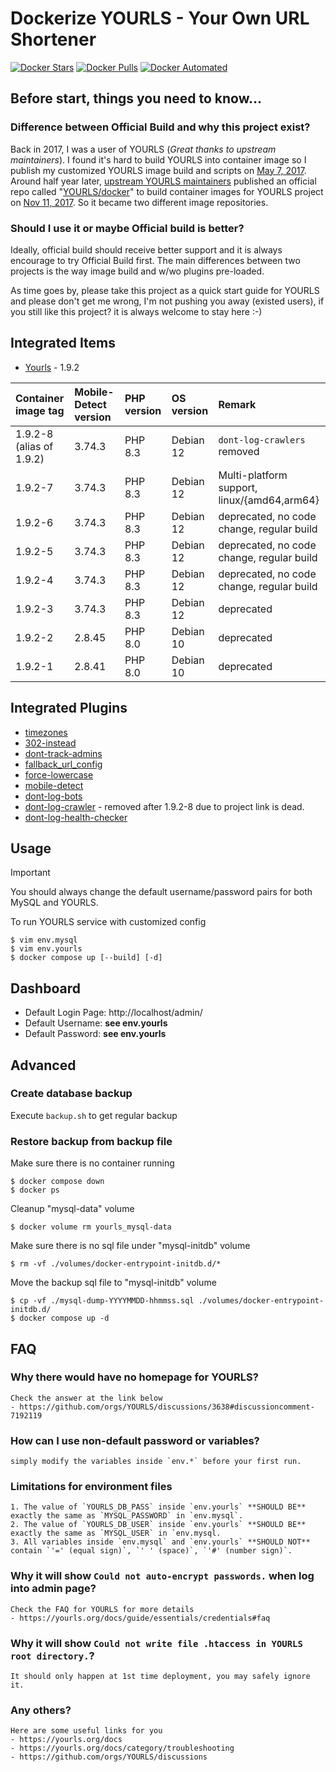 # Dockerize YOURLS - Your Own URL Shortener

[![Docker Stars](https://img.shields.io/docker/stars/guessi/docker-yourls.svg)](https://hub.docker.com/r/guessi/docker-yourls/)
[![Docker Pulls](https://img.shields.io/docker/pulls/guessi/docker-yourls.svg)](https://hub.docker.com/r/guessi/docker-yourls/)
[![Docker Automated](https://img.shields.io/docker/automated/guessi/docker-yourls.svg)](https://hub.docker.com/r/guessi/docker-yourls/)

## Before start, things you need to know...

### Difference between Official Build and why this project exist?

Back in 2017, I was a user of YOURLS (_Great thanks to upstream maintainers_). I found it's hard to build YOURLS into container image so I publish my customized YOURLS image build and scripts on [May 7, 2017](https://github.com/guessi/docker-yourls/commit/de4781444ee64edb12abaa3af401b383208817e4). Around half year later, [upstream YOURLS maintainers](https://github.com/YOURLS/YOURLS/graphs/contributors) published an official repo called "[YOURLS/docker](https://github.com/YOURLS/docker)" to build container images for YOURLS project on [Nov 11, 2017](https://github.com/YOURLS/docker/commit/75e37b0cabe62ba4d4691c2d0eb883f4a811c727). So it became two different image repositories.

### Should I use it or maybe Official build is better?

Ideally, official build should receive better support and it is always encourage to try Official Build first. The main differences between two projects is the way image build and w/wo plugins pre-loaded.

As time goes by, please take this project as a quick start guide for YOURLS and please don't get me wrong, I'm not pushing you away (existed users), if you still like this project? it is always welcome to stay here :-)


## Integrated Items

* [Yourls](http://yourls.org) - 1.9.2

| Container image tag      | Mobile-Detect version  | PHP version | OS version | Remark                                      |
|:-------------------------|:-----------------------|:------------|:-----------|:--------------------------------------------|
| 1.9.2-8 (alias of 1.9.2) | 3.74.3                 | PHP 8.3     | Debian 12  | `dont-log-crawlers` removed                 |
| 1.9.2-7                  | 3.74.3                 | PHP 8.3     | Debian 12  | Multi-platform support, linux/{amd64,arm64} |
| 1.9.2-6                  | 3.74.3                 | PHP 8.3     | Debian 12  | deprecated, no code change, regular build   |
| 1.9.2-5                  | 3.74.3                 | PHP 8.3     | Debian 12  | deprecated, no code change, regular build   |
| 1.9.2-4                  | 3.74.3                 | PHP 8.3     | Debian 12  | deprecated, no code change, regular build   |
| 1.9.2-3                  | 3.74.3                 | PHP 8.3     | Debian 12  | deprecated                                  |
| 1.9.2-2                  | 2.8.45                 | PHP 8.0     | Debian 10  | deprecated                                  |
| 1.9.2-1                  | 2.8.41                 | PHP 8.0     | Debian 10  | deprecated                                  |

## Integrated Plugins

* [timezones](https://github.com/YOURLS/timezones)
* [302-instead](https://github.com/timcrockford/302-instead)
* [dont-track-admins](https://github.com/dgw/yourls-dont-track-admins)
* [fallback_url_config](http://diegopeinador.com/fallback-url-yourls-plugin)
* [force-lowercase](https://github.com/YOURLS/force-lowercase)
* [mobile-detect](https://github.com/guessi/yourls-mobile-detect)
* [dont-log-bots](https://github.com/YOURLS/dont-log-bots)
* [dont-log-crawler](https://github.com/luixxiul/dont-log-crawlers) - removed after 1.9.2-8 due to project link is dead.
* [dont-log-health-checker](https://github.com/guessi/yourls-dont-log-health-checker)


## Usage

> [!IMPORTANT]
> You should always change the default username/password pairs for both MySQL and YOURLS.

To run YOURLS service with customized config

    $ vim env.mysql
    $ vim env.yourls
    $ docker compose up [--build] [-d]


## Dashboard

* Default Login Page: http://localhost/admin/
* Default Username: **see env.yourls**
* Default Password: **see env.yourls**


## Advanced

### Create database backup

Execute `backup.sh` to get regular backup


### Restore backup from backup file

Make sure there is no container running

    $ docker compose down
    $ docker ps

Cleanup "mysql-data" volume

    $ docker volume rm yourls_mysql-data

Make sure there is no sql file under "mysql-initdb" volume

    $ rm -vf ./volumes/docker-entrypoint-initdb.d/*

Move the backup sql file to "mysql-initdb" volume

    $ cp -vf ./mysql-dump-YYYYMMDD-hhmmss.sql ./volumes/docker-entrypoint-initdb.d/
    $ docker compose up -d


## FAQ

### Why there would have no homepage for YOURLS?

    Check the answer at the link below
    - https://github.com/orgs/YOURLS/discussions/3638#discussioncomment-7192119

### How can I use non-default password or variables?

    simply modify the variables inside `env.*` before your first run.

### Limitations for environment files

    1. The value of `YOURLS_DB_PASS` inside `env.yourls` **SHOULD BE** exactly the same as `MYSQL_PASSWORD` in `env.mysql`.
    2. The value of `YOURLS_DB_USER` inside `env.yourls` **SHOULD BE**  exactly the same as `MYSQL_USER` in `env.mysql.
    3. All variables inside `env.mysql` and `env.yourls` **SHOULD NOT** contain `'=' (equal sign)`, `' ' (space)`, `'#' (number sign)`.

### Why it will show `Could not auto-encrypt passwords.` when log into admin page?

    Check the FAQ for YOURLS for more details
    - https://yourls.org/docs/guide/essentials/credentials#faq

### Why it will show `Could not write file .htaccess in YOURLS root directory.`?

    It should only happen at 1st time deployment, you may safely ignore it.

### Any others?

    Here are some useful links for you
    - https://yourls.org/docs
    - https://yourls.org/docs/category/troubleshooting
    - https://github.com/orgs/YOURLS/discussions
